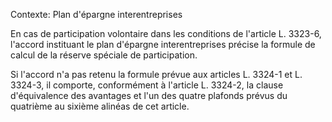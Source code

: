 Contexte: Plan d'épargne interentreprises

En cas de participation volontaire dans les conditions de l'article L. 3323-6, l'accord instituant le plan d'épargne interentreprises précise la formule de calcul de la réserve spéciale de participation.

Si l'accord n'a pas retenu la formule prévue aux articles L. 3324-1 et L. 3324-3, il comporte, conformément à l'article L. 3324-2, la clause d'équivalence des avantages et l'un des quatre plafonds prévus du quatrième au sixième alinéas de cet article.